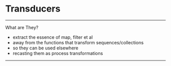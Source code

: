 # Transducers

----

What are They?

- extract the essence of map, filter et al
- away from the functions that transform sequences/collections
- so they can be used elsewhere
- recasting them as process transformations

---
